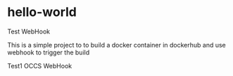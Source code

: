 # hello-world 
Test WebHook

This is a simple project to to build a docker container in dockerhub and use webhook to trigger the build

Test1 OCCS WebHook 
